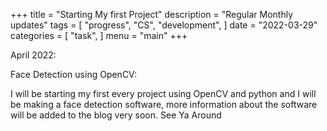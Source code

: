 +++
title = "Starting My first Project"
description = "Regular Monthly updates"
tags = [
    "progress",
    "CS",
    "development",
]
date = "2022-03-29"
categories = [
    "task",
]
menu = "main"
+++

April 2022:

Face Detection using OpenCV:

I will be starting my first every project using OpenCV and python and I will be making a face detection software, more information about the software will be added to the blog very soon. See Ya Around
